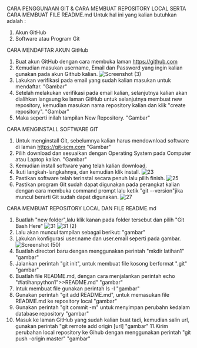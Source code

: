 CARA PENGGUNAAN GIT & CARA MEMBUAT REPOSITORY LOCAL SERTA CARA MEMBUAT FILE README.md
Untuk hal ini yang kalian butuhkan adalah :
  1. Akun GitHub
  2. Software atau Program Git

CARA MENDAFTAR AKUN GitHub
  1. Buat akun GitHub dengan cara membuka laman https://github.com
  2. Kemudian masukan username, Email dan Password yang ingin kalian gunakan pada akun Github kalian.
  ![Screenshot (3)](https://user-images.githubusercontent.com/57002773/67613055-20164000-f7d3-11e9-8ed6-754abf3e0760.png)
  3. Lakukan verifikasi pada email yang sudah kalian masukan untuk mendaftar.
  "Gambar"
  4. Setelah melakukan verifikasi pada email kalian, selanjutnya kalian akan dialihkan langsung ke laman GitHub untuk selanjutnya membuat new repository, kemudian masukan nama repository kalian dan klik "create repository".
  "Gambar"
  5. Maka seperti inilah tampilan New Repository.
  "Gambar"
 
 CARA MENGINSTALL SOFTWARE GIT
  1. Untuk menginstall Git, sebelumnya kalian harus mendownload software di laman https://git-scm.com
  "Gambar"
  2. Pilih download dan sesuaikan dengan Operating System pada Computer atau Laptop kalian.
  "Gambar"
  3. Kemudian install software yang telah kalian download.
  4. Ikuti langkah-langkahnya, dan kemudian klik install.
  ![23](https://user-images.githubusercontent.com/57002773/67614211-23b1c300-f7e3-11e9-9b0c-e89e31691916.png)
  5. Pastikan software telah terinstal secara penuh lalu pilih finish.
  ![25](https://user-images.githubusercontent.com/57002773/67614213-28767700-f7e3-11e9-9fee-da972e033ff4.png)
  6. Pastikan program Git sudah dapat digunakan pada perangkat kalian dengan cara membuka command prompt lalu ketik "git --version"jika muncul berarti Git sudah dapat digunakan.
  ![27](https://user-images.githubusercontent.com/57002773/67614215-2e6c5800-f7e3-11e9-8352-09dcf5371e03.png)
  
  CARA MEMBUAT REPOSITORY LOCAL DAN FILE README.md
   1. Buatlah "new folder",lalu klik kanan pada folder tersebut dan pilih "Git Bash Here"
   ![31](https://user-images.githubusercontent.com/57002773/67614222-3b894700-f7e3-11e9-9e8b-0116208bff64.png)
   ![31 (2)](https://user-images.githubusercontent.com/57002773/67614219-362bfc80-f7e3-11e9-95fb-a24c98b307a4.png)
   2. Lalu akan muncul tampilan sebagai berikut:
   "gambar"
   3. Lakukan konfigurasi user.name dan user.email seperti pada gambar.
   ![Screenshot (50)](https://user-images.githubusercontent.com/57002773/67614226-49d76300-f7e3-11e9-8d35-dd6bb3aa5a38.png)
   4. Buatlah directori baru dengan menggunakan perintah "mkdir latihan1"
   "gambar"
   5. Jalankan perintah "git init", untuk membuat file kosong berformat ".git"
   "gambar"
   6. Buatlah file README.md, dengan cara menjalankan perintah echo "#latihanpython1">>README.md"
   "gambar"
   7. Intuk membuat file gunakan perintah ls -l
   "gambar"
   8. Gunakan perintah "git add README.md", untuk memasukan file README.md ke repository local
   "gambar"
   9. Gunakan perintah "git commit -m" untuk menyimpan perubahn kedalam database repository
   "gambar"
   10. Masuk ke laman GitHub yang sudah kalian buat tadi, kemudian salin url, gunakan perintah "git remote add origin [url]
   "gambar"
   11.Kirim perubahan local repository ke Gihub dengan menggunakan perintah "git push -origin master"
   "gambar"
   
